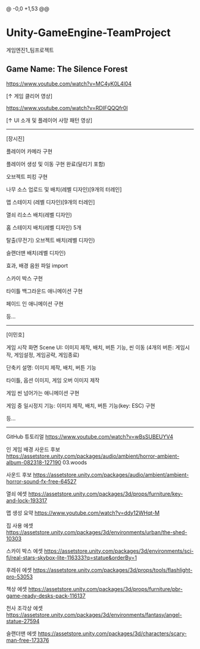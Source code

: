 @ -0,0 +1,53 @@
# Unity-GameEngine-TeamProject
게임엔진1_팀프로젝트

Game Name: The Silence Forest
------------------------------------------------
https://www.youtube.com/watch?v=MC4yK0L4l04

[↑ 게임 클리어 영상]

https://www.youtube.com/watch?v=RDIFQQQfr0I

[↑ UI 소개 및 플레이어 사망 패턴 영상]

------------------------------------------------
[장시진]

플레이어 카메라 구현

플레이어 생성 및 이동 구현 완료(달리기 포함)

오브젝트 피킹 구현

나무 소스 업로드 및 배치(레벨 디자인)[9개의 터레인]

맵 스테이지 (레벨 디자인)[9개의 터레인]

열쇠 리소스 배치(레벨 디자인)

홈 스테이지 배치(레벨 디자인) 5개 

탈출(무전기) 오브젝트 배치(레벨 디자인)

슬랜더맨 배치(레벨 디자인)

효과, 배경 음원 파일 import

스카이 박스 구현

타이틀 백그라운드 애니메이션 구현

페이드 인 애니메이션 구현

등...

------------------------------------------------
[이민호]

게임 시작 화면 Scene UI: 이미지 제작, 배치, 버튼 기능, 씬 이동 (4개의 버튼: 게임시작, 게임설정, 게임공략, 게임종료)

단축키 설명: 이미지 제작, 배치, 버튼 기능

타이틀, 옵션 이미지, 게임 오버 이미지 제작

게임 씬 넘어가는 애니메이션 구현

게임 중 일시정지 기능: 이미지 제작, 배치, 버튼 기능(key: ESC) 구현 

등...

------------------------------------------------

GitHub 튜토리얼
https://www.youtube.com/watch?v=wBsSUBEUYV4

인 게임 배경 사운드 후보
https://assetstore.unity.com/packages/audio/ambient/horror-ambient-album-082318-127190
03.woods

사운드 후보
https://assetstore.unity.com/packages/audio/ambient/ambient-horror-sound-fx-free-64527

열쇠 에셋
https://assetstore.unity.com/packages/3d/props/furniture/key-and-lock-193317

맵 생성 요약
https://www.youtube.com/watch?v=ddy12WHqt-M

집 사용 에셋 
https://assetstore.unity.com/packages/3d/environments/urban/the-shed-10303

스카이 박스 에셋
https://assetstore.unity.com/packages/3d/environments/sci-fi/real-stars-skybox-lite-116333?q=statue&orderBy=1

후레쉬 에셋
https://assetstore.unity.com/packages/3d/props/tools/flashlight-pro-53053

책상 에셋
https://assetstore.unity.com/packages/3d/props/furniture/pbr-game-ready-desks-pack-116137

천사 조각상 에셋
https://assetstore.unity.com/packages/3d/environments/fantasy/angel-statue-27594

슬랜더맨 에셋
https://assetstore.unity.com/packages/3d/characters/scary-man-free-173376
